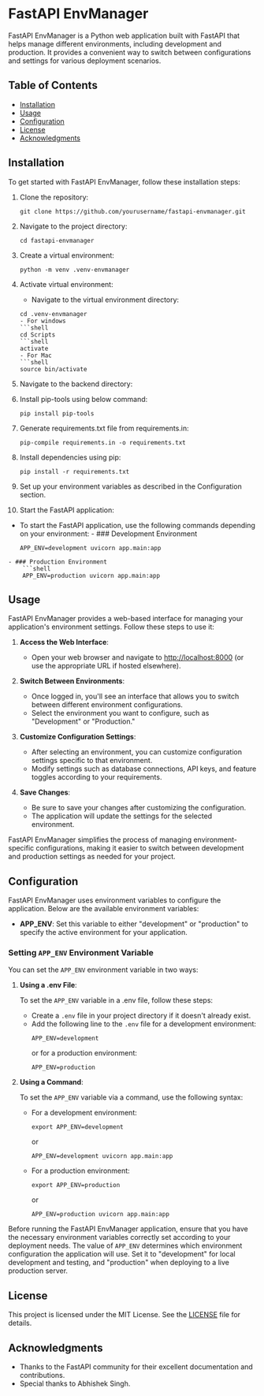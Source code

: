 # FastAPI EnvManager

FastAPI EnvManager is a Python web application built with FastAPI that helps manage different environments, including development and production. It provides a convenient way to switch between configurations and settings for various deployment scenarios.


## Table of Contents

- [Installation](#installation)
- [Usage](#usage)
- [Configuration](#configuration)
- [License](#license)
- [Acknowledgments](#acknowledgments)


## Installation

To get started with FastAPI EnvManager, follow these installation steps:

1. Clone the repository:

   ```shell
   git clone https://github.com/yourusername/fastapi-envmanager.git

2. Navigate to the project directory:
    ```shell
   cd fastapi-envmanager

3. Create a virtual environment:
    ```shell
   python -m venv .venv-envmanager

4. Activate virtual environment:
   - Navigate to the virtual environment directory:
    ```shell
   cd .venv-envmanager
   - For windows
    ```shell
   cd Scripts
    ```shell
   activate
   - For Mac
    ```shell
   source bin/activate

5. Navigate to the backend directory:

6. Install pip-tools using below command:
    ```shell
   pip install pip-tools

7. Generate requirements.txt file from requirements.in:
    ```shell
   pip-compile requirements.in -o requirements.txt

8. Install dependencies using pip:
    ```shell
   pip install -r requirements.txt

9. Set up your environment variables as described in the Configuration section.

10. Start the FastAPI application:
   - To start the FastAPI application, use the following commands depending on your environment:
    - ### Development Environment
        ```shell
        APP_ENV=development uvicorn app.main:app
    - ### Production Environment
        ```shell
        APP_ENV=production uvicorn app.main:app


## Usage

FastAPI EnvManager provides a web-based interface for managing your application's environment settings. Follow these steps to use it:

1. **Access the Web Interface**:

   - Open your web browser and navigate to [http://localhost:8000](http://localhost:8000) (or use the appropriate URL if hosted elsewhere).

3. **Switch Between Environments**:

   - Once logged in, you'll see an interface that allows you to switch between different environment configurations.
   - Select the environment you want to configure, such as "Development" or "Production."

4. **Customize Configuration Settings**:

   - After selecting an environment, you can customize configuration settings specific to that environment.
   - Modify settings such as database connections, API keys, and feature toggles according to your requirements.

5. **Save Changes**:

   - Be sure to save your changes after customizing the configuration.
   - The application will update the settings for the selected environment.

FastAPI EnvManager simplifies the process of managing environment-specific configurations, making it easier to switch between development and production settings as needed for your project.


## Configuration

FastAPI EnvManager uses environment variables to configure the application. Below are the available environment variables:

- **APP_ENV**: Set this variable to either "development" or "production" to specify the active environment for your application.

### Setting `APP_ENV` Environment Variable

You can set the `APP_ENV` environment variable in two ways:

1. **Using a .env File**:

   To set the `APP_ENV` variable in a .env file, follow these steps:

   - Create a `.env` file in your project directory if it doesn't already exist.
   - Add the following line to the `.env` file for a development environment:
     ```shell
     APP_ENV=development
     ```
     or for a production environment:
     ```shell
     APP_ENV=production
     ```

2. **Using a Command**:

   To set the `APP_ENV` variable via a command, use the following syntax:

   - For a development environment:
     ```shell
     export APP_ENV=development
     ```
     or
     ```shell
     APP_ENV=development uvicorn app.main:app
     ```

   - For a production environment:
     ```shell
     export APP_ENV=production
     ```
     or
     ```shell
     APP_ENV=production uvicorn app.main:app
     ```

Before running the FastAPI EnvManager application, ensure that you have the necessary environment variables correctly set according to your deployment needs. The value of `APP_ENV` determines which environment configuration the application will use. Set it to "development" for local development and testing, and "production" when deploying to a live production server.



## License

This project is licensed under the MIT License. See the [LICENSE](LICENSE) file for details.


## Acknowledgments

- Thanks to the FastAPI community for their excellent documentation and contributions.
- Special thanks to Abhishek Singh.

